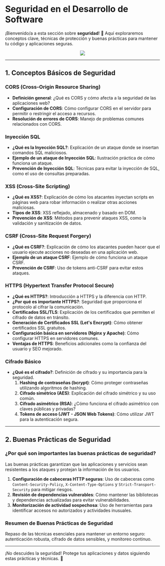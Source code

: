 # Seguridad en el Desarrollo de Software

¡Bienvenido/a a esta sección sobre **seguridad**! 🔐 Aquí exploraremos conceptos clave, técnicas de protección y buenas prácticas para mantener tu código y aplicaciones seguras.

<p align="center">
  <img src="https://media.giphy.com/media/IeKgCDlpTqRQbZEhBF/giphy.gif?cid=790b7611ph4ryapm3zz1j9x6x1gnqzksk93jwdjnpwbkyapt&ep=v1_gifs_search&rid=giphy.gif&ct=g">
</p>

---

## 1. Conceptos Básicos de Seguridad

### CORS (Cross-Origin Resource Sharing)

- **Definición general**: ¿Qué es CORS y cómo afecta a la seguridad de las aplicaciones web?
- **Configuración de CORS**: Cómo configurar CORS en el servidor para permitir o restringir el acceso a recursos.
- **Resolución de errores de CORS**: Manejo de problemas comunes relacionados con CORS.

### Inyección SQL

- **¿Qué es la Inyección SQL?**: Explicación de un ataque donde se insertan comandos SQL maliciosos.
- **Ejemplo de un ataque de Inyección SQL**: Ilustración práctica de cómo funciona un ataque.
- **Prevención de Inyección SQL**: Técnicas para evitar la inyección de SQL, como el uso de consultas preparadas.

### XSS (Cross-Site Scripting)

- **¿Qué es XSS?**: Explicación de cómo los atacantes inyectan scripts en páginas web para robar información o realizar otras acciones maliciosas.
- **Tipos de XSS**: XSS reflejado, almacenado y basado en DOM.
- **Prevención de XSS**: Métodos para prevenir ataques XSS, como la validación y sanitización de datos.

### CSRF (Cross-Site Request Forgery)

- **¿Qué es CSRF?**: Explicación de cómo los atacantes pueden hacer que el usuario ejecute acciones no deseadas en una aplicación web.
- **Ejemplo de un ataque CSRF**: Ejemplo de cómo funciona un ataque CSRF.
- **Prevención de CSRF**: Uso de tokens anti-CSRF para evitar estos ataques.

### HTTPS (Hypertext Transfer Protocol Secure)

- **¿Qué es HTTPS?**: Introducción a HTTPS y la diferencia con HTTP.
- **¿Por qué es importante HTTPS?**: Seguridad que proporciona el protocolo al cifrar la comunicación.
- **Certificados SSL/TLS**: Explicación de los certificados que permiten el cifrado de datos en tránsito.
- **Generación de Certificados SSL (Let's Encrypt)**: Cómo obtener certificados SSL gratuitos.
- **Configuración básica en servidores (Nginx y Apache)**: Cómo configurar HTTPS en servidores comunes.
- **Ventajas de HTTPS**: Beneficios adicionales como la confianza del usuario y SEO mejorado.

### Cifrado Básico

- **¿Qué es el cifrado?**: Definición de cifrado y su importancia para la seguridad.
  1. **Hashing de contraseñas (bcrypt)**: Cómo proteger contraseñas utilizando algoritmos de hashing.
  2. **Cifrado simétrico (AES)**: Explicación del cifrado simétrico y su uso común.
  3. **Cifrado asimétrico (RSA)**: ¿Cómo funciona el cifrado asimétrico con claves públicas y privadas?
  4. **Tokens de acceso (JWT - JSON Web Tokens)**: Cómo utilizar JWT para la autenticación segura.

---

## 2. Buenas Prácticas de Seguridad

### ¿Por qué son importantes las buenas prácticas de seguridad?

Las buenas prácticas garantizan que las aplicaciones y servicios sean resistentes a los ataques y protejan la información de los usuarios.

1. **Configuración de cabeceras HTTP seguras**: Uso de cabeceras como `Content-Security-Policy`, `X-Content-Type-Options` y `Strict-Transport-Security` para mitigar riesgos.
2. **Revisión de dependencias vulnerables**: Cómo mantener las bibliotecas y dependencias actualizadas para evitar vulnerabilidades.
3. **Monitorización de actividad sospechosa**: Uso de herramientas para identificar accesos no autorizados y actividades inusuales.

### Resumen de Buenas Prácticas de Seguridad

Repaso de las técnicas esenciales para mantener un entorno seguro: autenticación robusta, cifrado de datos sensibles, y monitoreo continuo.

---

¡No descuides la seguridad! Protege tus aplicaciones y datos siguiendo estas prácticas y técnicas. 🚀
